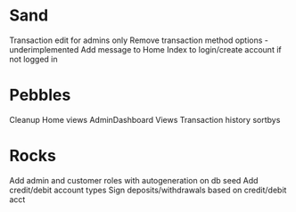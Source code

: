 ﻿# Sand
Transaction edit for admins only
Remove transaction method options - underimplemented
Add message to Home Index to login/create account if not logged in

# Pebbles
Cleanup Home views
AdminDashboard Views
Transaction history sortbys

# Rocks
Add admin and customer roles with autogeneration on db seed
Add credit/debit account types
Sign deposits/withdrawals based on credit/debit acct